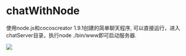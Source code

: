 # chatWithNode
使用node.js和cocoscreator 1.9.1创建的简单聊天程序, 可以直接运行，进入chatServer目录，执行node ./bin/www即可启动服务器.

![](http://cdn.xujiawei.vip/chat.gif)
